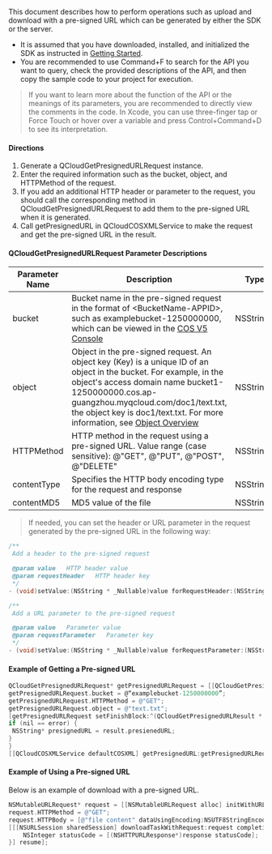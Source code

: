 
This document describes how to perform operations such as upload and download with a pre-signed URL which can be generated by either the SDK or the server.

- It is assumed that you have downloaded, installed, and initialized the SDK as instructed in [Getting Started](https://intl.cloud.tencent.com/document/product/436/11280).
- You are recommended to use Command+F to search for the API you want to query, check the provided descriptions of the API, and then copy the sample code to your project for execution.
> If you want to learn more about the function of the API or the meanings of its parameters, you are recommended to directly view the comments in the code. In Xcode, you can use three-finger tap or Force Touch or hover over a variable and press Control+Command+D to see its interpretation.   

#### Directions

1. Generate a QCloudGetPresignedURLRequest instance.
2. Enter the required information such as the bucket, object, and HTTPMethod of the request.
3. If you add an additional HTTP header or parameter to the request, you should call the corresponding method in QCloudGetPresignedURLRequest to add them to the pre-signed URL when it is generated.
4. Call getPresignedURL in QCloudCOSXMLService to make the request and get the pre-signed URL in the result.

#### QCloudGetPresignedURLRequest Parameter Descriptions

| Parameter Name | Description | Type | Required |
| ----------- | ------------------------------------------------------------ | --------- | ---- |
| bucket   | Bucket name in the pre-signed request in the format of &lt;BucketName-APPID&gt;, such as examplebucket-1250000000, which can be viewed in the [COS V5 Console](https://console.cloud.tencent.com/cos5/bucket) | NSString* | Yes   |
| object | Object in the pre-signed request. An object key (Key) is a unique ID of an object in the bucket. For example, in the object's access domain name bucket1-1250000000.cos.ap-guangzhou.myqcloud.com/doc1/text.txt, the object key is doc1/text.txt. For more information, see [Object Overview](https://intl.cloud.tencent.com/document/product/436/13324) | NSString* | Yes |
| HTTPMethod | HTTP method in the request using a pre-signed URL. Value range (case sensitive): @"GET", @"PUT", @"POST", @"DELETE" | NSString* | Yes |
| contentType | Specifies the HTTP body encoding type for the request and response | NSString* | No |
| contentMD5 | MD5 value of the file | NSString* | No |

> If needed, you can set the header or URL parameter in the request generated by the pre-signed URL in the following way:

```objective-c
/**
 Add a header to the pre-signed request

 @param value   HTTP header value
 @param requestHeader   HTTP header key
 */
- (void)setValue:(NSString * _Nullable)value forRequestHeader:(NSString * _Nullable)requestHeader;

/**
 Add a URL parameter to the pre-signed request

 @param value   Parameter value
 @param requestParameter   Parameter key
 */
- (void)setValue:(NSString * _Nullable)value forRequestParameter:(NSString *_Nullable)requestParameter;
```

#### Example of Getting a Pre-signed URL

```objective-c
QCloudGetPresignedURLRequest* getPresignedURLRequest = [[QCloudGetPresignedURLRequest alloc] init];
getPresignedURLRequest.bucket = @“examplebucket-1250000000”;
getPresignedURLRequest.HTTPMethod = @"GET";
getPresignedURLRequest.object = @"text.txt";
[getPresignedURLRequest setFinishBlock:^(QCloudGetPresignedURLResult * _Nonnull result, NSError * _Nonnull error) {
if (nil == error) {
 NSString* presignedURL = result.presienedURL;
}
}
[[QCloudCOSXMLService defaultCOSXML] getPresignedURL:getPresignedURLRequest];

```

#### Example of Using a Pre-signed URL

Below is an example of download with a pre-signed URL.

```objective-C
NSMutableURLRequest* request = [[NSMutableURLRequest alloc] initWithURL:[NSURL URLWithString:@"pre-signed URL"]];
request.HTTPMethod = @"GET";
request.HTTPBody = [@"file content" dataUsingEncoding:NSUTF8StringEncoding];
[[[NSURLSession sharedSession] downloadTaskWithRequest:request completionHandler:^(NSURL * _Nullable location, NSURLResponse * _Nullable response, NSError * _Nullable error) {
    NSInteger statusCode = [(NSHTTPURLResponse*)response statusCode];
}] resume];
```
